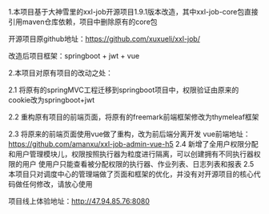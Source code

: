 1.本项目基于大神雪里的xxl-job开源项目1.9.1版本改造，其中xxl-job-core包直接引用maven仓库依赖，项目中删除原有的core包

  开源项目原github地址：https://github.com/xuxueli/xxl-job/
  
  改造后项目框架：springboot + jwt + vue 
  
2.本项目对原有项目的改动之处：

  2.1 将原有的springMVC工程迁移到springboot项目中，权限验证由原来的cookie改为springboot+jwt
  
  2.2 重构原有项目的前端页面，将原有的freemark前端框架修改为thymeleaf框架
  
  2.3 将原来的前端页面使用vue做了重构，改为前后端分离开发
  vue前端地址：https://github.com/amanxu/xxl-job-admin-vue-h5
  2.4 新增了全用户权限分配和用户管理模块儿，权限按照执行器为粒度进行隔离，可以创建拥有不同执行器权限的用户
      使用户只能查看被分配权限的执行器、作业列表、日志列表和报表
  2.5 本项目只对调度中心的管理端做了页面和框架的优化，并没有对开源项目的核心代码做任何修改，请放心使用
  
  项目线上体验地址：http://47.94.85.76:8080

   
